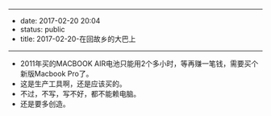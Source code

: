 - --
- date: 2017-02-20 20:04
- status: public
- title: 2017-02-20-在回故乡的大巴上
- --
- 2011年买的MACBOOK AIR电池只能用2个多小时，等再赚一笔钱，需要买个新版Macbook Pro了。
- 这是生产工具啊，还是应该买的。
- 不过，不写，写不好，都不能赖电脑。
- 还是要多创造。
